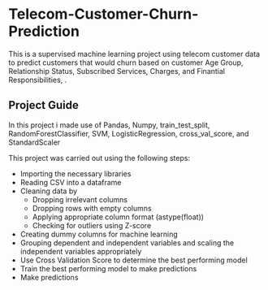 # Telecom-Customer-Churn-Prediction
This is a supervised machine learning project using telecom customer data to predict customers that would churn based on customer Age Group, Relationship Status, Subscribed Services, Charges, and Finantial Responsibilities, .
## Project Guide
In this project i made use of Pandas, Numpy, train_test_split, RandomForestClassifier, SVM, LogisticRegression, cross_val_score, and StandardScaler

This project was carried out using the following steps:
* Importing the necessary libraries 
* Reading CSV into a dataframe
* Cleaning data by
  * Dropping irrelevant columns
  * Dropping rows with empty columns
  * Applying appropriate column format (astype(float))
  * Checking for outliers using Z-score
* Creating dummy columns for machine learning
* Grouping dependent and independent variables and scaling the independent variables appropriately
* Use Cross Validation Score to determine the best performing model
* Train the best performing model to make predictions 
* Make predictions
